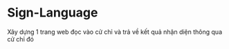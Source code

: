 # Sign-Language
Xây dựng 1 trang web đọc vào cử chỉ và trả về kết quả nhận diện thông qua cử chỉ đó
